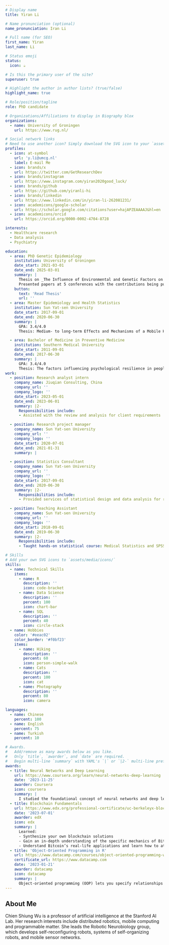 ```yaml
---
# Display name
title: Yiran Li

# Name pronunciation (optional)
name_pronunciation: Iran Li

# Full name (for SEO)
first_name: Yiran
last_name: Li

# Status emoji
status:
  icon: ☕️

# Is this the primary user of the site?
superuser: true

# Highlight the author in author lists? (true/false)
highlight_name: true

# Role/position/tagline
role: PhD candidate

# Organizations/Affiliations to display in Biography blox
organizations:
  - name: University of Groningen
    url: https://www.rug.nl/

# Social network links
# Need to use another icon? Simply download the SVG icon to your `assets/media/icons/` folder.
profiles:
  - icon: at-symbol
    url: 'y.li@umcg.nl'
    label: E-mail Me
  - icon: brands/x
    url: https://twitter.com/GetResearchDev
  - icon: brands/instagram
    url: https://www.instagram.com/yiran2020good_luck/
  - icon: brands/github
    url: https://github.com/yiranli-hi
  - icon: brands/linkedin
    url: https://www.linkedin.com/in/yiran-li-262081231/
  - icon: academicons/google-scholar
    url: https://scholar.google.com/citations?user=hajAPZEAAAAJ&hl=en
  - icon: academicons/orcid
    url: https://orcid.org/0000-0002-4704-8728

interests:
  - Healthcare research
  - Data analysis
  - Psychiatry

education:
  - area: PhD Genetic Epidemiology
    institution: University of Groningen
    date_start: 2021-03-01
    date_end: 2025-03-01
    summary: |
      Thesis on _The Influence of Environmental and Genetic Factors on Neurodevelopmental and Comorbid Somatic Conditions_. Supervised by [Prof Catharina A. Hartman](https://www.rug.nl/staff/c.a.hartman/) and [Prof Harold Snieder](https://www.rug.nl/umcg/research/departments/epidemiology/staff/h-snieder-phd?lang=en). 
      Presented papers at 5 conferences with the contributions being published in 4 journals.
    button:
      text: 'Read Thesis'
      url: ''
  - area: Master Epidemiology and Health Statistics
    institution: Sun Yat-sen University
    date_start: 2017-09-01
    date_end: 2020-06-30
    summary: |
      GPA: 3.4/4.0
      Thesis: Medium- to long-term Effects and Mechanisms of a Mobile Health (mHealth) Intervention on Suicide among People Living with HIV

  - area: Bachelor of Medicine in Preventive Medicine
    institution: Southern Medical University
    date_start: 2011-09-01
    date_end: 2017-06-30
    summary: |
      GPA: 3.4/4.0
      Thesis: The factors influencing psychological resilience in people with HIV
work:
  - position: Research analyst intern
    company_name: Jiuqian Consulting, China
    company_url: ''
    company_logo: ''
    date_start: 2023-05-01
    date_end: 2023-06-01
    summary: |2-
      Responsibilities include:
      - Assisted with the review and analysis for client requirements

  - position: Research project manager
    company_name: Sun Yat-sen University
    company_url: ''
    company_logo: ''
    date_start: 2020-07-01
    date_end: 2021-01-31
    summary: |

  - position: Statistics Consultant
    company_name: Sun Yat-sen University
    company_url: ''
    company_logo: ''
    date_start: 2017-09-01
    date_end: 2020-06-30
    summary: |2-
      Responsibilities include:
      - Provided services of statistical design and data analysis for research in healthcare

  - position: Teaching Assistant
    company_name: Sun Yat-sen University
    company_url: ''
    company_logo: ''
    date_start: 2018-09-01
    date_end: 2019-06-30
    summary: |2-
      Responsibilities include:
      - Taught hands-on statistical course: Medical Statistics and SPSS

# Skills
# Add your own SVG icons to `assets/media/icons/`
skills:
  - name: Technical Skills
    items:
      - name: R
        description: ''
        icon: code-bracket
      - name: Data Science
        description: ''
        percent: 100
        icon: chart-bar
      - name: SQL
        description: ''
        percent: 40
        icon: circle-stack
  - name: Hobbies
    color: '#eeac02'
    color_border: '#f0bf23'
    items:
      - name: Hiking
        description: ''
        percent: 60
        icon: person-simple-walk
      - name: Cats
        description: ''
        percent: 100
        icon: cat
      - name: Photography
        description: ''
        percent: 80
        icon: camera

languages:
  - name: Chinese
    percent: 100
  - name: English
    percent: 75
  - name: Turkish
    percent: 10

# Awards.
#   Add/remove as many awards below as you like.
#   Only `title`, `awarder`, and `date` are required.
#   Begin multi-line `summary` with YAML's `|` or `|2-` multi-line prefix and indent 2 spaces below.
awards:
  - title: Neural Networks and Deep Learning
    url: https://www.coursera.org/learn/neural-networks-deep-learning
    date: '2023-11-25'
    awarder: Coursera
    icon: coursera
    summary: |
      I studied the foundational concept of neural networks and deep learning. By the end, I was familiar with the significant technological trends driving the rise of deep learning; build, train, and apply fully connected deep neural networks; implement efficient (vectorized) neural networks; identify key parameters in a neural network’s architecture; and apply deep learning to your own applications.
  - title: Blockchain Fundamentals
    url: https://www.edx.org/professional-certificate/uc-berkeleyx-blockchain-fundamentals
    date: '2023-07-01'
    awarder: edX
    icon: edx
    summary: |
      Learned:
      - Synthesize your own blockchain solutions
      - Gain an in-depth understanding of the specific mechanics of Bitcoin
      - Understand Bitcoin’s real-life applications and learn how to attack and destroy Bitcoin, Ethereum, smart contracts and Dapps, and alternatives to Bitcoin’s Proof-of-Work consensus algorithm
  - title: 'Object-Oriented Programming in R'
    url: https://www.datacamp.com/courses/object-oriented-programming-with-s3-and-r6-in-r
    certificate_url: https://www.datacamp.com
    date: '2023-01-21'
    awarder: datacamp
    icon: datacamp
    summary: |
      Object-oriented programming (OOP) lets you specify relationships between functions and the objects that they can act on, helping you manage complexity in your code. This is an intermediate level course, providing an introduction to OOP, using the S3 and R6 systems. S3 is a great day-to-day R programming tool that simplifies some of the functions that you write. R6 is especially useful for industry-specific analyses, working with web APIs, and building GUIs.
---
```


## About Me

Chien Shiung Wu is a professor of artificial intelligence at the Stanford AI Lab. Her research interests include distributed robotics, mobile computing and programmable matter. She leads the Robotic Neurobiology group, which develops self-reconfiguring robots, systems of self-organizing robots, and mobile sensor networks.
